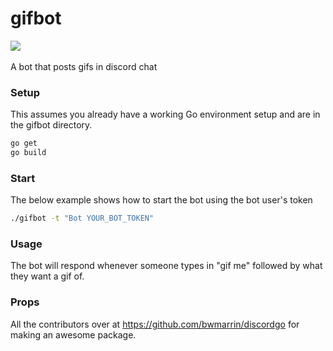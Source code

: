 # gifbot
![](https://i.redd.it/dufwr4d0rmjx.gif)<br><br>
A bot that posts gifs in discord chat

### Setup

This assumes you already have a working Go environment setup and are in the gifbot directory.

```sh
go get
go build
```
### Start
The below example shows how to start the bot using the bot user's token

```sh
./gifbot -t "Bot YOUR_BOT_TOKEN"
```

### Usage
The bot will respond whenever someone types in "gif me" followed by what they want a gif of.


### Props
All the contributors over at https://github.com/bwmarrin/discordgo for making an awesome package.
